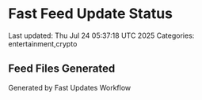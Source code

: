 # Fast Feed Update Status
Last updated: Thu Jul 24 05:37:18 UTC 2025
Categories: entertainment,crypto

## Feed Files Generated

Generated by Fast Updates Workflow
